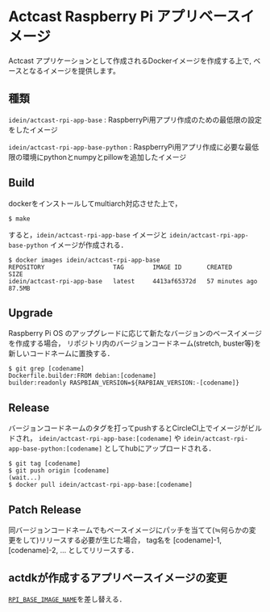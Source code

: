 # Actcast Raspberry Pi アプリベースイメージ

Actcast アプリケーションとして作成されるDockerイメージを作成する上で, ベースとなるイメージを提供します。

## 種類

`idein/actcast-rpi-app-base`
: RaspberryPi用アプリ作成のための最低限の設定をしたイメージ

`idein/actcast-rpi-app-base-python`
: RaspberryPi用アプリ作成に必要な最低限の環境にpythonとnumpyとpillowを追加したイメージ

## Build

dockerをインストールしてmultiarch対応させた上で，

```console
$ make
```

すると，`idein/actcast-rpi-app-base` イメージと `idein/actcast-rpi-app-base-python` イメージが作成される．

```console
$ docker images idein/actcast-rpi-app-base
REPOSITORY                   TAG        IMAGE ID       CREATED          SIZE
idein/actcast-rpi-app-base   latest     4413af65372d   57 minutes ago   87.5MB
```


## Upgrade

Raspberry Pi OS のアップグレードに応じて新たなバージョンのベースイメージを作成する場合，
リポジトリ内のバージョンコードネーム(stretch, buster等)を新しいコードネームに置換する．

```console
$ git grep [codename]
Dockerfile.builder:FROM debian:[codename]
builder:readonly RASPBIAN_VERSION=${RAPBIAN_VERSION:-[codename]}
```

## Release

バージョンコードネームのタグを打ってpushするとCircleCI上でイメージがビルドされ，
`idein/actcast-rpi-app-base:[codename]` や `idein/actcast-rpi-app-base-python:[codename]` としてhubにアップロードされる．

```console
$ git tag [codename]
$ git push origin [codename]
(wait...)
$ docker pull idein/actcast-rpi-app-base:[codename]
```

## Patch Release

同バージョンコードネームでもベースイメージにパッチを当てて(≒何らかの変更をして)リリースする必要が生じた場合，
tag名を [codename]-1, [codename]-2, … としてリリースする．

## actdkが作成するアプリベースイメージの変更

[`RPI_BASE_IMAGE_NAME`](https://github.com/Idein/actdk-package/blob/bc2b38c9ee6e46a95e86637cfb05894878bd7666/actdk/src/target_type.rs#L5)を差し替える．
